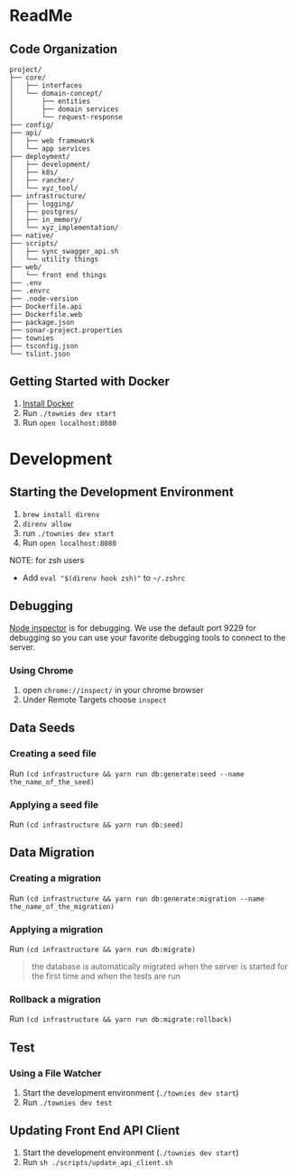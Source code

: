 # ReadMe

## Code Organization

```
project/
├── core/
│   ├── interfaces
│   └── domain-concept/
│       ├── entities
│       ├── domain services
│       └── request-response
├── config/
├── api/
│   ├── web framework
│   └── app services
├── deployment/
│   ├── development/
│   ├── k8s/
│   ├── rancher/
│   └── xyz_tool/
├── infrastructure/
│   ├── logging/
│   ├── postgres/
│   ├── in_memory/
│   └── xyz_implementation/
├── native/
├── scripts/
│   ├── sync_swagger_api.sh
│   └── utility things
├── web/
│   └── front end things
├── .env
├── .envrc
├── .node-version
├── Dockerfile.api
├── Dockerfile.web
├── package.json
├── sonar-project.properties
├── townies
├── tsconfig.json
└── tslint.json
```

## Getting Started with Docker

1.  [Install Docker](https://www.docker.com/products/overview)
2.  Run `./townies dev start`
3.  Run `open localhost:8080`

# Development

## Starting the Development Environment

1. `brew install direnv`
2. `direnv allow`
3. run `./townies dev start`
4. Run `open localhost:8080`

NOTE: for zsh users

* Add `eval "$(direnv hook zsh)"` to `~/.zshrc`

## Debugging

[Node inspector](https://nodejs.org/en/docs/inspector) is for debugging.  We use the default port 9229 for debugging so you can use your favorite debugging tools to connect to the server.

### Using Chrome

1. open `chrome://inspect/` in your chrome browser
2. Under Remote Targets choose `inspect`

## Data Seeds

### Creating a seed file

Run `(cd infrastructure && yarn run db:generate:seed --name the_name_of_the_seed)`

### Applying a seed file

Run `(cd infrastructure && yarn run db:seed)`

## Data Migration

### Creating a migration

Run `(cd infrastructure && yarn run db:generate:migration --name the_name_of_the_migration)`

### Applying a migration

Run `(cd infrastructure && yarn run db:migrate)`

> the database is automatically migrated when the server is started for the first time
> and when the tests are run

### Rollback a migration

Run `(cd infrastructure && yarn run db:migrate:rollback)`

## Test

### Using a File Watcher

1. Start the development environment (`./townies dev start`)
2. Run `./townies dev test`

## Updating Front End API Client

1. Start the development environment (`./townies dev start`)
2. Run `sh ./scripts/update_api_client.sh`
